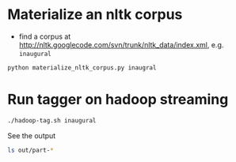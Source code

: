 # Materialize an nltk corpus

- find a corpus at http://nltk.googlecode.com/svn/trunk/nltk_data/index.xml, e.g. `inaugural`

```sh
python materialize_nltk_corpus.py inaugral
```

# Run tagger on hadoop streaming

```sh
./hadoop-tag.sh inaugural
```

See the output
```sh
ls out/part-*
```
